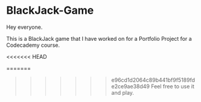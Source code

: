 # BlackJack-Game
Hey everyone. 

This is a BlackJack game that I have worked on for a Portfolio Project for a Codecademy course.

<<<<<<< HEAD

=======
>>>>>>> e96cd1d2064c89b441bf9f5189fde2ce9ae38d49
Feel free to use it and play.

